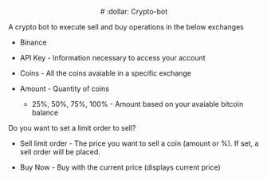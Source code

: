 <p align="center"> # :dollar: Crypto-bot </p>

A crypto bot to execute sell and buy operations in the below exchanges
- Binance

- API Key - Information necessary to access your account
- Coins - All the coins avaiable in a specific exchange

- Amount - Quantity of coins
  - 25%, 50%, 75%, 100% - Amount based on your avaiable bitcoin balance

Do you want to set a limit order to sell?
- Sell limit order - The price you want to sell a coin (amount or %). If set, a sell order will be placed.

- Buy Now - Buy with the current price (displays current price)
